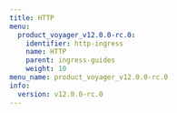```yaml
---
title: HTTP
menu:
  product_voyager_v12.0.0-rc.0:
    identifier: http-ingress
    name: HTTP
    parent: ingress-guides
    weight: 10
menu_name: product_voyager_v12.0.0-rc.0
info:
  version: v12.0.0-rc.0
---
```


